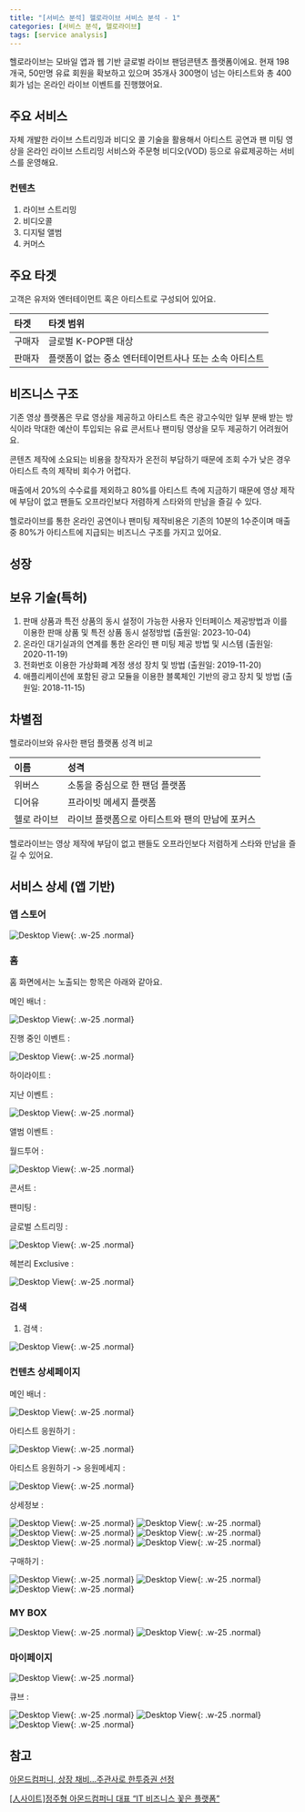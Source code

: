 ```yaml
---
title: "[서비스 분석] 헬로라이브 서비스 분석 - 1"
categories: [서비스 분석, 헬로라이브]
tags: [service analysis]
---
```


헬로라이브는 모바일 앱과 웹 기반 글로벌 라이브 팬덤콘텐츠 플랫폼이에요.
현재 198개국, 50만명 유료 회원을 확보하고 있으며 35개사 300명이 넘는 아티스트와 총 400회가 넘는 온라인 라이브 이벤트를 진행했어요.

## 주요 서비스
자체 개발한 라이브 스트리밍과 비디오 콜 기술을 활용해서 아티스트 공연과 팬 미팅 영상을 온라인 라이브 스트리밍 서비스와 주문형 비디오(VOD) 등으로 유료제공하는 서비스를 운영해요. 

### 컨텐츠

1. 라이브 스트리밍
2. 비디오콜
3. 디지털 앨범
4. 커머스

## 주요 타겟

고객은 유저와 엔터테이먼트 혹은 아티스트로 구성되어 있어요.

| 타겟   | 타겟 범위                                              |
| :----- | :----------------------------------------------------- |
| 구매자 | 글로벌 K-POP팬 대상                                    |
| 판매자 | 플랫폼이 없는 중소 엔터테이먼트사나 또는 소속 아티스트 |

## 비즈니스 구조
기존 영상 플랫폼은 무료 영상을 제공하고 아티스트 측은 광고수익만 일부 분배 받는 방식이라 막대한 예산이 투입되는 유료 콘서트나 팬미팅 영상을 모두 제공하기 어려웠어요.

콘텐츠 제작에 소요되는 비용을 창작자가 온전히 부담하기 때문에 조회 수가 낮은 경우 아티스트 측의 제작비 회수가 어렵다.

매출에서 20%의 수수료를 제외하고 80%를 아티스트 측에 지금하기 때문에 영상 제작에 부담이 없고 팬들도 오프라인보다 저렴하게 스타와의 만남을 즐길 수 있다.

헬로라이브를 통한 온라인 공연이나 팬미팅 제작비용은 기존의 10분의 1수준이며 매출 중 80%가 아티스트에 지급되는 비즈니스 구조를 가지고 있어요.

## 성장

## 보유 기술(특허)

1. 판매 상품과 특전 상품의 동시 설정이 가능한 사용자 인터페이스 제공방법과 이를 이용한 판매 상품 및 특전 상품 동시 설정방법 (출원일: 2023-10-04)
2. 온라인 대기실과의 연계를 통한 온라인 팬 미팅 제공 방법 및 시스템 (출원일: 2020-11-19)
3. 전화번호 이용한 가상화폐 계정 생성 장치 및 방법 (출원일: 2019-11-20)
4. 애플리케이션에 포함된 광고 모듈을 이용한 블록체인 기반의 광고 장치 및 방법 (출원일: 2018-11-15)

## 차별점

헬로라이브와 유사한 팬덤 플랫폼 성격 비교

| 이름        | 성격                                            |
| :---------- | :---------------------------------------------- |
| 위버스      | 소통을 중심으로 한 팬덤 플랫폼                  |
| 디어유      | 프라이빗 메세지 플랫폼                          |
| 헬로 라이브 | 라이브 플랫폼으로 아티스트와 팬의 만남에 포커스 |


헬로라이브는 영상 제작에 부담이 없고 팬들도 오프라인보다 저렴하게 스타와 만남을 즐길 수 있어요.

## 서비스 상세 (앱 기반)

### 앱 스토어

![Desktop View](/assets/img/posts/2025-01-23-service-analysis-hellolive-1/2025-01-23-service-analysis-hellolive-1-1.PNG){: .w-25 .normal}

### 홈

홈 화면에서는 노출되는 항목은 아래와 같아요.

메인 배너
: 

![Desktop View](/assets/img/posts/2025-01-23-service-analysis-hellolive-1/2025-01-23-service-analysis-hellolive-1-2.PNG){: .w-25 .normal}

진행 중인 이벤트
: 

![Desktop View](/assets/img/posts/2025-01-23-service-analysis-hellolive-1/2025-01-23-service-analysis-hellolive-1-3.PNG){: .w-25 .normal}

하이라이트
: 

지난 이벤트
: 

![Desktop View](/assets/img/posts/2025-01-23-service-analysis-hellolive-1/2025-01-23-service-analysis-hellolive-1-4.PNG){: .w-25 .normal}

앨범 이벤트
: 

월드투어
: 

![Desktop View](/assets/img/posts/2025-01-23-service-analysis-hellolive-1/2025-01-23-service-analysis-hellolive-1-5.PNG){: .w-25 .normal}

콘서트
: 

팬미팅
: 

글로벌 스트리밍
: 

![Desktop View](/assets/img/posts/2025-01-23-service-analysis-hellolive-1/2025-01-23-service-analysis-hellolive-1-6.PNG){: .w-25 .normal}

헤븐리 Exclusive
: 

![Desktop View](/assets/img/posts/2025-01-23-service-analysis-hellolive-1/2025-01-23-service-analysis-hellolive-1-7.PNG){: .w-25 .normal}

### 검색

1. 검색
: 

![Desktop View](/assets/img/posts/2025-01-23-service-analysis-hellolive-1/2025-01-23-service-analysis-hellolive-1-8.PNG){: .w-25 .normal}

### 컨텐츠 상세페이지

메인 배너
: 

![Desktop View](/assets/img/posts/2025-01-23-service-analysis-hellolive-1/2025-01-23-service-analysis-hellolive-1-9.PNG){: .w-25 .normal}

아티스트 응원하기
: 

![Desktop View](/assets/img/posts/2025-01-23-service-analysis-hellolive-1/2025-01-23-service-analysis-hellolive-1-10.PNG){: .w-25 .normal}

아티스트 응원하기 -> 응원메세지
: 

![Desktop View](/assets/img/posts/2025-01-23-service-analysis-hellolive-1/2025-01-23-service-analysis-hellolive-1-11.PNG){: .w-25 .normal}

상세정보
: 

![Desktop View](/assets/img/posts/2025-01-23-service-analysis-hellolive-1/2025-01-23-service-analysis-hellolive-1-12.PNG){: .w-25 .normal}
![Desktop View](/assets/img/posts/2025-01-23-service-analysis-hellolive-1/2025-01-23-service-analysis-hellolive-1-13.PNG){: .w-25 .normal}
![Desktop View](/assets/img/posts/2025-01-23-service-analysis-hellolive-1/2025-01-23-service-analysis-hellolive-1-14.PNG){: .w-25 .normal}
![Desktop View](/assets/img/posts/2025-01-23-service-analysis-hellolive-1/2025-01-23-service-analysis-hellolive-1-15.PNG){: .w-25 .normal}
![Desktop View](/assets/img/posts/2025-01-23-service-analysis-hellolive-1/2025-01-23-service-analysis-hellolive-1-16.PNG){: .w-25 .normal}
![Desktop View](/assets/img/posts/2025-01-23-service-analysis-hellolive-1/2025-01-23-service-analysis-hellolive-1-17.PNG){: .w-25 .normal}

구매하기
: 

![Desktop View](/assets/img/posts/2025-01-23-service-analysis-hellolive-1/2025-01-23-service-analysis-hellolive-1-18.PNG){: .w-25 .normal}
![Desktop View](/assets/img/posts/2025-01-23-service-analysis-hellolive-1/2025-01-23-service-analysis-hellolive-1-19.PNG){: .w-25 .normal}
![Desktop View](/assets/img/posts/2025-01-23-service-analysis-hellolive-1/2025-01-23-service-analysis-hellolive-1-20.PNG){: .w-25 .normal}

### MY BOX

![Desktop View](/assets/img/posts/2025-01-23-service-analysis-hellolive-1/2025-01-23-service-analysis-hellolive-1-21.PNG){: .w-25 .normal}
![Desktop View](/assets/img/posts/2025-01-23-service-analysis-hellolive-1/2025-01-23-service-analysis-hellolive-1-22.PNG){: .w-25 .normal}

### 마이페이지

![Desktop View](/assets/img/posts/2025-01-23-service-analysis-hellolive-1/2025-01-23-service-analysis-hellolive-1-23.PNG){: .w-25 .normal}

큐브
: 

![Desktop View](/assets/img/posts/2025-01-23-service-analysis-hellolive-1/2025-01-23-service-analysis-hellolive-1-24.PNG){: .w-25 .normal}
![Desktop View](/assets/img/posts/2025-01-23-service-analysis-hellolive-1/2025-01-23-service-analysis-hellolive-1-25.PNG){: .w-25 .normal}
![Desktop View](/assets/img/posts/2025-01-23-service-analysis-hellolive-1/2025-01-23-service-analysis-hellolive-1-26.PNG){: .w-25 .normal}

## 참고

[아몬드컴퍼니, 상장 채비…주관사로 한투증권 선정](https://news.mtn.co.kr/news-detail/2024110508412450726)

[[人사이트]정주형 아몬드컴퍼니 대표 “IT 비즈니스 꽃은 플랫폼”](https://www.etnews.com/20240326000437)